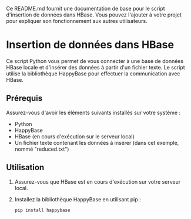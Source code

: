 
Ce README.md fournit une documentation de base pour le script d'insertion de données dans HBase. Vous pouvez l'ajouter à votre projet pour expliquer son fonctionnement aux autres utilisateurs.

# Insertion de données dans HBase

Ce script Python vous permet de vous connecter à une base de données HBase locale et d'insérer des données à partir d'un fichier texte. Le script utilise la bibliothèque HappyBase pour effectuer la communication avec HBase.

## Prérequis

Assurez-vous d'avoir les éléments suivants installés sur votre système :

- Python
- HappyBase
- HBase (en cours d'exécution sur le serveur local)
- Un fichier texte contenant les données à insérer (dans cet exemple, nommé "reduced.txt")

## Utilisation

1. Assurez-vous que HBase est en cours d'exécution sur votre serveur local.

2. Installez la bibliothèque HappyBase en utilisant pip :

   ```bash
   pip install happybase
